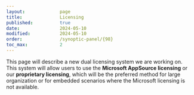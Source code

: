 ```yaml
---
layout:             page
title:              Licensing
published:          true
date:               2024-05-10
modified:           2024-05-10
order:              /synoptic-panel/{98}
toc_max:            2
---
```


<todo visible>
This page will describe a new dual licensing system we are working on. This system will allow users to use the <b>Microsoft AppSource licensing</b> or our <b>proprietary licensing</b>, which will be the preferred method for large organization or for embedded scenarios where the Microsoft licensing is not available.
</todo>